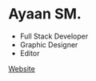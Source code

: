 # **Ayaan SM.**

- Full Stack Developer
- Graphic Designer 
- Editor

[Website](https://ayaan.smb.company/) 
